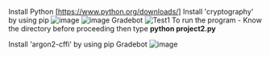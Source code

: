 Install Python [https://www.python.org/downloads/]
Install 'cryptography' by using pip
![image](https://github.com/AishatAA/JWKS-Server/assets/161804689/5d3407ed-b89c-4e07-b677-6d3c02919681)
![image](https://github.com/AishatAA/JWKS-Server/assets/161804689/4d2b2ffc-f806-432c-b413-93f540916bb5)
Gradebot
![Test1](https://github.com/AishatAA/JWKS-Server/assets/161804689/67407110-269f-43d9-b206-d688b2ea0748)
To run the program - Know the directory before proceeding then type **python project2.py**

Install 'argon2-cffi' by using pip
Gradebot
![image](https://github.com/AishatAA/JWKS-Server/assets/161804689/f8541907-c79e-46ae-8a4b-fb12d4c72702)
